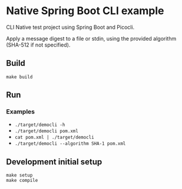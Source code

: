 # Native Spring Boot CLI example

CLI Native test project using Spring Boot and Picocli.

Apply a message digest to a file or stdin, using the provided algorithm
(SHA-512 if not specified).

## Build

```shell
make build
```

## Run

### Examples

* `./target/democli -h`
* `./target/democli pom.xml`
* `cat pom.xml | ./target/democli`
* `./target/democli --algorithm SHA-1 pom.xml`

## Development initial setup

```shell
make setup
make compile
```
